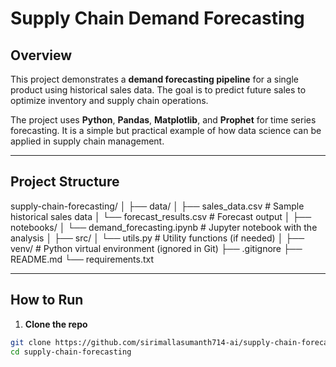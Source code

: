 # Supply Chain Demand Forecasting

## Overview
This project demonstrates a **demand forecasting pipeline** for a single product using historical sales data. The goal is to predict future sales to optimize inventory and supply chain operations.

The project uses **Python**, **Pandas**, **Matplotlib**, and **Prophet** for time series forecasting. It is a simple but practical example of how data science can be applied in supply chain management.

---

## Project Structure

supply-chain-forecasting/
│
├── data/
│ ├── sales_data.csv # Sample historical sales data
│ └── forecast_results.csv # Forecast output
│
├── notebooks/
│ └── demand_forecasting.ipynb # Jupyter notebook with the analysis
│
├── src/
│ └── utils.py # Utility functions (if needed)
│
├── venv/ # Python virtual environment (ignored in Git)
├── .gitignore
├── README.md
└── requirements.txt

---

## How to Run

1. **Clone the repo**
```bash
git clone https://github.com/sirimallasumanth714-ai/supply-chain-forecasting.git
cd supply-chain-forecasting
